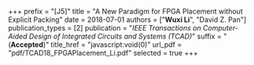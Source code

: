 +++
prefix = "[J5]"
title = "A New Paradigm for FPGA Placement without Explicit Packing"
date = 2018-07-01
authors = ["**Wuxi Li**", "David Z. Pan"]
publication_types = [2]
publication = "*IEEE Transactions on Computer-Aided Design of Integrated Circuits and Systems (TCAD)*"
suffix = "(**Accepted**)"
title_href = "javascript:void(0)"
url_pdf = "pdf/TCAD18_FPGAPlacement_Li.pdf"
selected = true
+++
